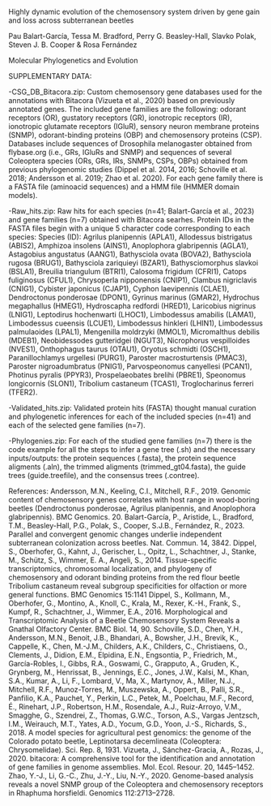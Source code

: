 Highly dynamic evolution of the chemosensory system driven by gene gain and loss across subterranean beetles

Pau Balart-García, Tessa M. Bradford, Perry G. Beasley-Hall, Slavko Polak, Steven J. B. Cooper & Rosa Fernández

Molecular Phylogenetics and Evolution

SUPPLEMENTARY DATA:

-CSG_DB_Bitacora.zip: Custom chemosensory gene databases used for the annotations with Bitacora (Vizueta et al., 2020) based on previously annotated genes.
The included gene families are the following: odorant receptors (OR), gustatory receptors (GR), ionotropic receptors (IR), ionotropic glutamate receptors (IGluR), sensory neuron membrane proteins (SNMP), odorant-binding proteins (OBP) and chemosensory proteins (CSP).
Databases include sequences of Drosophila melanogaster obtained from flybase.org (i.e., GRs, IGluRs and SNMP) and sequences of several Coleoptera species (ORs, GRs, IRs, SNMPs, CSPs, OBPs) obtained from previous phylogenomic studies (Dippel et al. 2014, 2016; Schoville et al. 2018; Andersson et al. 2019; Zhao et al. 2020).
For each gene family there is a FASTA file (aminoacid sequences) and a HMM file (HMMER domain models).

-Raw_hits.zip: Raw hits for each species (n=41; Balart-García et al., 2023) and gene families (n=7) obtained with Bitacora searhes. Protein IDs in the FASTA files begin with a unique 5 character code corresponding to each species:
Species (ID): Agrilus planipennis (APLA1), Allodessus bistrigatus (ABIS2), Amphizoa insolens (AINS1), Anoplophora glabripennis (AGLA1), Astagobius angustatus (AANG1), Bathysciola ovata (BOVA2), Bathysciola rugosa (BRUG1), Bathysciola zariquieyi (BZAR1), Bathysciomorphus slavkoi (BSLA1), Breuilia triangulum (BTRI1), Calosoma frigidum (CFRI1), Catops fuliginosus (CFUL1), Chrysoperla nipponensis (CNIP1), Clambus nigriclavis (CNIG1), Cybister japonicus (CJAP1), Cyphon laevipennis (CLAE1), Dendroctonus ponderosae (DPON1), Gyrinus marinus (GMAR2), Hydrochus megaphallus (HMEG1), Hydroscapha redfordi (HRED1), Laricobius nigrinus (LNIG1), Leptodirus hochenwarti (LHOC1), Limbodessus amabilis (LAMA1), Limbodessus cueensis (LCUE1), Limbodessus hinkleri (LHIN1), Limbodessus palmulaoides (LPAL1), Mengenilla moldrzyki (MMOL1), Micromalthus debilis (MDEB1), Neobidessodes gutteridgei (NGUT3), Nicrophorus vespilloides (NVES1), Onthophagus taurus (OTAU1), Oryotus schmidti (OSCH1), Paranillochlamys urgellesi (PURG1), Paroster macrosturtensis (PMAC3), Paroster nigroadumbratus (PNIG1), Parvospeonomus canyellesi (PCAN1), Photinus pyralis (PPYR3), Prospelaeobates brelihi (PBRE1), Speonomus longicornis (SLON1), Tribolium castaneum (TCAS1), Troglocharinus ferreri (TFER2).

-Validated_hits.zip: Validated protein hits (FASTA) thought manual curation and phylogenetic inferences for each of the included species (n=41) and each of the selected gene families (n=7).

-Phylogenies.zip: For each of the studied gene families (n=7) there is the code example for all the steps to infer a gene tree (.sh) and the necessary inputs/outputs: the protein sequences (.fasta), the protein sequence aligments (.aln), the trimmed aligments (trimmed_gt04.fasta), the guide trees (guide.treefile), and the consensus trees (.contree).

References:
Andersson, M.N., Keeling, C.I., Mitchell, R.F., 2019. Genomic content of chemosensory genes correlates with host range in wood-boring beetles (Dendroctonus ponderosae, Agrilus planipennis, and Anoplophora glabripennis). BMC Genomics. 20.
Balart-García, P., Aristide, L., Bradford, T.M., Beasley-Hall, P.G., Polak, S., Cooper, S.J.B., Fernández, R., 2023. Parallel and convergent genomic changes underlie independent subterranean colonization across beetles. Nat. Commun. 14, 3842.
Dippel, S., Oberhofer, G., Kahnt, J., Gerischer, L., Opitz, L., Schachtner, J., Stanke, M., Schütz, S., Wimmer, E. A., Angeli, S., 2014. Tissue-specific transcriptomics, chromosomal localization, and phylogeny of chemosensory and odorant binding proteins from the red flour beetle Tribolium castaneum reveal subgroup specificities for olfaction or more general functions. BMC Genomics 15:1141
Dippel, S., Kollmann, M., Oberhofer, G., Montino, A., Knoll, C., Krala, M., Rexer, K.-H., Frank, S., Kumpf, R., Schachtner, J., Wimmer, E.A., 2016. Morphological and Transcriptomic Analysis of a Beetle Chemosensory System Reveals a Gnathal Olfactory Center. BMC Biol. 14, 90.
Schoville, S.D., Chen, Y.H., Andersson, M.N., Benoit, J.B., Bhandari, A., Bowsher, J.H., Brevik, K., Cappelle, K., Chen, M.-J.M., Childers, A.K., Childers, C., Christiaens, O., Clements, J., Didion, E.M., Elpidina, E.N., Engsontia, P., Friedrich, M., García-Robles, I., Gibbs, R.A., Goswami, C., Grapputo, A., Gruden, K., Grynberg, M., Henrissat, B., Jennings, E.C., Jones, J.W., Kalsi, M., Khan, S.A., Kumar, A., Li, F., Lombard, V., Ma, X., Martynov, A., Miller, N.J., Mitchell, R.F., Munoz-Torres, M., Muszewska, A., Oppert, B., Palli, S.R., Panfilio, K.A., Pauchet, Y., Perkin, L.C., Petek, M., Poelchau, M.F., Record, É., Rinehart, J.P., Robertson, H.M., Rosendale, A.J., Ruiz-Arroyo, V.M., Smagghe, G., Szendrei, Z., Thomas, G.W.C., Torson, A.S., Vargas Jentzsch, I.M., Weirauch, M.T., Yates, A.D., Yocum, G.D., Yoon, J.-S., Richards, S., 2018. A model species for agricultural pest genomics: the genome of the Colorado potato beetle, Leptinotarsa decemlineata (Coleoptera: Chrysomelidae). Sci. Rep. 8, 1931.
Vizueta, J., Sánchez-Gracia, A., Rozas, J., 2020. bitacora: A comprehensive tool for the identification and annotation of gene families in genome assemblies. Mol. Ecol. Resour. 20, 1445–1452.
Zhao, Y.-J., Li, G.-C., Zhu, J.-Y., Liu, N.-Y., 2020. Genome-based analysis reveals a novel SNMP group of the Coleoptera and chemosensory receptors in Rhaphuma horsfieldi. Genomics 112:2713–2728.
